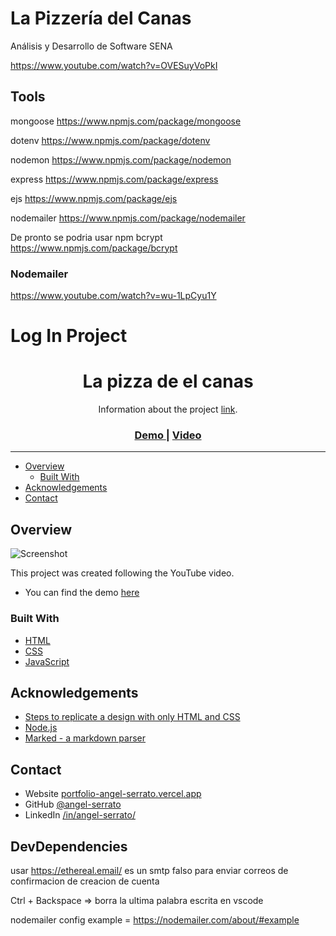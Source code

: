 # La Pizzería del Canas

Análisis y Desarrollo de Software SENA

https://www.youtube.com/watch?v=OVESuyVoPkI

## Tools

mongoose
https://www.npmjs.com/package/mongoose

dotenv
https://www.npmjs.com/package/dotenv

nodemon
https://www.npmjs.com/package/nodemon

express
https://www.npmjs.com/package/express

ejs
https://www.npmjs.com/package/ejs

nodemailer
https://www.npmjs.com/package/nodemailer

De pronto se podria usar
npm bcrypt
https://www.npmjs.com/package/bcrypt

### Nodemailer

https://www.youtube.com/watch?v=wu-1LpCyu1Y


# Log In Project

<h1 align="center">La pizza de el canas</h1>

<div align="center">
   Information about the project <a href="https://serratoangel.github.io/lapizzadeelcanas/" target="_blank">link</a>.
</div>

<div align="center">
  <h3>
    <a href="#">
      Demo
    </a>
    <span>|</span>
    <a href="#">
      Video
    </a>
  </h3>
</div>

---

- [Overview](#overview)
  - [Built With](#built-with)
- [Acknowledgements](#acknowledgements)
- [Contact](#contact)

## Overview

![Screenshot](https://images.unsplash.com/photo-1566241477600-ac026ad43874?ixlib=rb-1.2.1&ixid=MnwxMjA3fDB8MHxwaG90by1wYWdlfHx8fGVufDB8fHx8&auto=format&fit=crop&w=1446&q=80)

This project was created following the YouTube video.

- You can find the demo [here](https://login-on-mongodb.vercel.app/)

### Built With

- [HTML](https://developer.mozilla.org/en-US/docs/Web/HTML)
- [CSS](https://developer.mozilla.org/en-US/docs/Web/CSS)
- [JavaScript](https://developer.mozilla.org/en-US/docs/Web/javascript)

## Acknowledgements

- [Steps to replicate a design with only HTML and CSS](https://devchallenges-blogs.web.app/how-to-replicate-design/)
- [Node.js](https://nodejs.org/)
- [Marked - a markdown parser](https://github.com/chjj/marked)

## Contact

- Website [portfolio-angel-serrato.vercel.app](https://portfolio-angel-serrato.vercel.app/)
- GitHub [@angel-serrato](https://github.com/angel-serrato)
- LinkedIn [/in/angel-serrato/](https://www.linkedin.com/in/angel-serrato/)

## DevDependencies

usar https://ethereal.email/ es un smtp falso para enviar correos de confirmacion de creacion de cuenta 

Ctrl + Backspace => borra la ultima palabra escrita en vscode

nodemailer config example = https://nodemailer.com/about/#example

